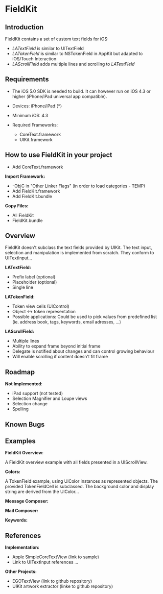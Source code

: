 FieldKit
========

Introduction
------------

FieldKit contains a set of custom text fields for iOS:

* *LATextField* is similar to UITextField
* *LATokenField* is similar to NSTokenField in AppKit but adapted to iOS/Touch Interaction
* *LAScrollField* adds multiple lines and scrolling to *LATextField*

Requirements
-------------

* The iOS 5.0 SDK is needed to build. It can however run on iOS 4.3 or higher (iPhone/iPad universal app compatible).

* Devices: iPhone/iPad (*)
* Minimum iOS: 4.3
* Required Frameworks:
   * CoreText.framework
   * UIKit.framework

How to use FieldKit in your project
-----------------------------------

* Add CoreText.framework

__Import Framework:__

* -ObjC in "Other Linker Flags" (in order to load categories - TEMP)
* Add FieldKit.framework
* Add FieldKit.bundle

__Copy Files:__

* All FieldKit
* FieldKit.bundle

Overview
--------

FieldKit doesn't subclass the text fields provided by UIKit. The text input, selection and manipulation is implemented from scratch. They conform to UITextInput...

__LATextField:__

* Prefix label (optional)
* Placeholder (optional)
* Single line

__LATokenField:__

* Token view cells (UIControl)
* Object <-> token representation
* Possible applications: Could be used to pick values from predefined list (ie. address book, tags, keywords, email adresses, ...)

__LAScrollField:__

* Multiple lines
* Ability to expand frame beyond initial frame
* Delegate is notified about changes and can control growing behaviour
* Will enable scrolling if content doesn't fit frame

Roadmap
-------

__Not Implemented:__

* iPad support (not tested)
* Selection Magnifier and Loupe views
* Selection change
* Spelling

Known Bugs
----------

Examples
--------

__FieldKit Overview:__

A FieldKit overview example with all fields presented in a UIScrollView.

__Colors:__

A TokenField example, using UIColor instances as represented objects. The provided TokenFieldCell is subclassed. The background color and display string are derived from the UIColor...

__Message Composer:__

__Mail Composer:__

__Keywords:__

References
----------

__Implementation:__

* Apple SimpleCoreTextView (link to sample)
* Link to UITextInput references ...

__Other Projects:__

* EGOTextView (link to github repository)
* UIKit artwork extractor (linke to github repository)